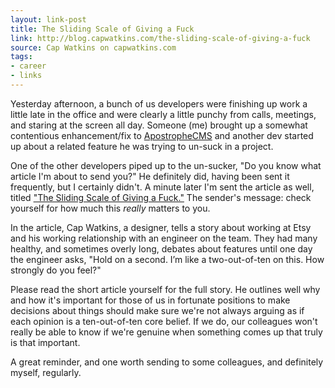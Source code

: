 ```yaml
---
layout: link-post
title: The Sliding Scale of Giving a Fuck
link: http://blog.capwatkins.com/the-sliding-scale-of-giving-a-fuck
source: Cap Watkins on capwatkins.com
tags:
- career
- links
---
```


Yesterday afternoon, a bunch of us developers were finishing up work a little late in the office and were clearly a little punchy from calls, meetings, and staring at the screen all day. Someone (me) brought up a somewhat contentious enhancement/fix to [ApostropheCMS](https://apostrophecms.org/) and another dev started up about a related feature he was trying to un-suck in a project.

One of the other developers piped up to the un-sucker, "Do you know what article I'm about to send you?" He definitely did, having been sent it frequently, but I certainly didn't. A minute later I'm sent the article as well, titled ["The Sliding Scale of Giving a Fuck."](http://blog.capwatkins.com/the-sliding-scale-of-giving-a-fuck) The sender's message: check yourself for how much this _really_ matters to you.

In the article, Cap Watkins, a designer, tells a story about working at Etsy and his working relationship with an engineer on the team. They had many healthy, and sometimes overly long, debates about features until one day the engineer asks, "Hold on a second. I’m like a two-out-of-ten on this. How strongly do you feel?"

Please read the short article yourself for the full story. He outlines well why and how it's important for those of us in fortunate positions to make decisions about things should make sure we're not always arguing as if each opinion is a ten-out-of-ten core belief. If we do, our colleagues won't really be able to know if we're genuine when something comes up that truly is that important.

A great reminder, and one worth sending to some colleagues, and definitely myself, regularly.
